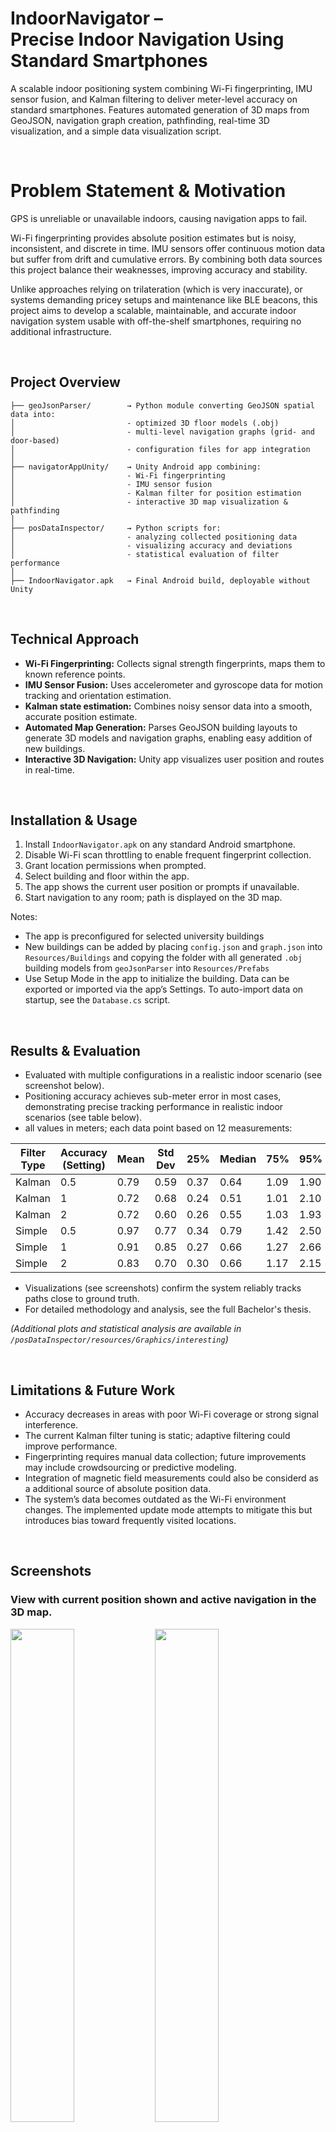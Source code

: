 # IndoorNavigator – <br> Precise Indoor Navigation Using Standard Smartphones


A scalable indoor positioning system combining Wi-Fi fingerprinting, IMU sensor fusion, and Kalman filtering to deliver meter-level accuracy on standard smartphones. Features automated generation of 3D maps from GeoJSON, navigation graph creation, pathfinding, real-time 3D visualization, and a simple data visualization script.


<br>


# Problem Statement & Motivation
GPS is unreliable or unavailable indoors, causing navigation apps to fail.

Wi-Fi fingerprinting provides absolute position estimates but is noisy, inconsistent, and discrete in time. IMU sensors offer continuous motion data but suffer from drift and cumulative errors. By combining both data sources this project balance their weaknesses, improving accuracy and stability.

Unlike approaches relying on trilateration (which is very inaccurate), or systems demanding pricey setups and maintenance like BLE beacons, this project aims to develop a scalable, maintainable, and accurate indoor navigation system usable with off-the-shelf smartphones, requiring no additional infrastructure.

<br>

## Project Overview


```
├── geoJsonParser/        → Python module converting GeoJSON spatial data into:
│                         - optimized 3D floor models (.obj)
│                         - multi-level navigation graphs (grid- and door-based)
│                         - configuration files for app integration
│  
├── navigatorAppUnity/    → Unity Android app combining:
│                         - Wi-Fi fingerprinting
│                         - IMU sensor fusion
│                         - Kalman filter for position estimation
│                         - interactive 3D map visualization & pathfinding
│  
├── posDataInspector/     → Python scripts for:
│                         - analyzing collected positioning data
│                         - visualizing accuracy and deviations
│                         - statistical evaluation of filter performance
│  
├── IndoorNavigator.apk   → Final Android build, deployable without Unity
```
<br>


## Technical Approach

- **Wi-Fi Fingerprinting:** Collects signal strength fingerprints, maps them to known reference points.  
- **IMU Sensor Fusion:** Uses accelerometer and gyroscope data for motion tracking and orientation estimation.  
- **Kalman state estimation:** Combines noisy sensor data into a smooth, accurate position estimate.  
- **Automated Map Generation:** Parses GeoJSON building layouts to generate 3D models and navigation graphs, enabling easy addition of new buildings.  
- **Interactive 3D Navigation:** Unity app visualizes user position and routes in real-time.

<br>


## Installation & Usage

1. Install `IndoorNavigator.apk` on any standard Android smartphone.  
2. Disable Wi-Fi scan throttling to enable frequent fingerprint collection.  
3. Grant location permissions when prompted.  
4. Select building and floor within the app.  
5. The app shows the current user position or prompts if unavailable.  
6. Start navigation to any room; path is displayed on the 3D map.

Notes:
* The app is preconfigured for selected university buildings
* New buildings can be added by placing `config.json` and `graph.json` into `Resources/Buildings` and copying the folder with all generated `.obj` building models from `geoJsonParser` into `Resources/Prefabs`
* Use Setup Mode in the app to initialize the building. Data can be exported or imported via the app’s Settings. To auto-import data on startup, see the `Database.cs` script.

<br>


## Results & Evaluation

- Evaluated with multiple configurations in a realistic indoor scenario (see screenshot below).
- Positioning accuracy achieves sub-meter error in most cases, demonstrating precise tracking performance in realistic indoor scenarios (see table below).
- all values in meters; each data point based on 12 measurements:

| Filter Type | Accuracy (Setting) | Mean | Std Dev | 25% | Median | 75% | 95% | Max |
|-------------|--------------|------|---------|-----|--------|-----|-----|-----|
| Kalman      | 0.5          | 0.79 | 0.59    |0.37 | 0.64   |1.09 |1.90 |4.26 |
| Kalman      | 1            | 0.72 | 0.68    |0.24 | 0.51   |1.01 |2.10 |4.74 |
| Kalman      | 2            | 0.72 | 0.60    |0.26 | 0.55   |1.03 |1.93 |3.64 |
| Simple      | 0.5          | 0.97 | 0.77    |0.34 | 0.79   |1.42 |2.50 |4.41 |
| Simple      | 1            | 0.91 | 0.85    |0.27 | 0.66   |1.27 |2.66 |5.85 |
| Simple      | 2            | 0.83 | 0.70    |0.30 | 0.66   |1.17 |2.15 |5.71 |

- Visualizations (see screenshots) confirm the system reliably tracks paths close to ground truth.
- For detailed methodology and analysis, see the full Bachelor's thesis.

*(Additional plots and statistical analysis are available in `/posDataInspector/resources/Graphics/interesting`)*

<br>


## Limitations & Future Work

- Accuracy decreases in areas with poor Wi-Fi coverage or strong signal interference.
- The current Kalman filter tuning is static; adaptive filtering could improve performance.
- Fingerprinting requires manual data collection; future improvements may include crowdsourcing or predictive modeling.
- Integration of magnetic field measurements could also be considerd as a additional source of absolute position data.
- The system’s data becomes outdated as the Wi-Fi environment changes. The implemented update mode attempts to mitigate this but introduces bias toward frequently visited locations.





<br>

## Screenshots


### View with current position shown and active navigation in the 3D map.
<p float="left">
  <img src="images/StandartView.jpg" width="45%" />
  <img src="images/ActiveNavigationRounded.jpg" width="45%" />
</p>



### Data analysis: estimated paths vs actual walked path (12 samples, Kalman filter, accuracy = 2)

<img src="images/Kalman2WalkedPaths.png" width="500"/>




For implementation details, methodology, and evaluation, see the corresponding Bachelor's thesis.

## Author

**Nico-Kevin Jacobi**
Computer Science Student at Philipps-University Marburg
Bachelor's Thesis, 2025.

Licensed under MIT, feel free to use, modify and share.

---

